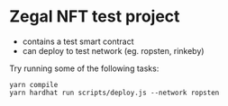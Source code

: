 # Zegal NFT test project

- contains a test smart contract
- can deploy to test network (eg. ropsten, rinkeby)

Try running some of the following tasks:

```shell
yarn compile
yarn hardhat run scripts/deploy.js --network ropsten
```
